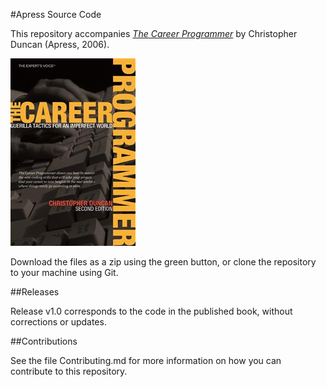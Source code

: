 #Apress Source Code

This repository accompanies [*The Career Programmer*](http://www.apress.com/9781590596241) by Christopher Duncan (Apress, 2006).

![Cover image](9781590596241.jpg)

Download the files as a zip using the green button, or clone the repository to your machine using Git.

##Releases

Release v1.0 corresponds to the code in the published book, without corrections or updates.

##Contributions

See the file Contributing.md for more information on how you can contribute to this repository.
